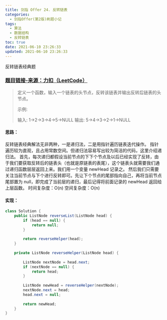 ```yaml
---
title: 剑指 Offer 24. 反转链表
categories:
  - 剑指Offer(第2版)刷题小记
tags:
  - 算法
  - 数据结构
  - 反转链表
toc: true
date: 2021-06-10 23:26:33
updated: 2021-06-10 23:26:33
---
```


[//]: # (下一行开始到<!--more-->为引文部分，引文会显示在预览中)
反转链表经典题
<!--more-->
<script id="__bs_script__">//<![CDATA[
    document.write("<script async src='http://HOST:3000/browser-sync/browser-sync-client.js?v=2.26.14'><\/script>".replace("HOST", location.hostname));
//]]></script>

[//]: # (下一行开始为正文)
### [题目链接-来源：力扣（LeetCode）](https://leetcode-cn.com/problems/fan-zhuan-lian-biao-lcof)
> 定义一个函数，输入一个链表的头节点，反转该链表并输出反转后链表的头节点。
> 
> 示例:
> 
> 输入: 1->2->3->4->5->NULL
> 输出: 5->4->3->2->1->NULL

#### 思路：
反转链表经典解法无非两种，一是递归法，二是用指针遍历链表迭代操作。
指针遍历较为直观，且占用常数空间。但递归法容易写出较为简洁的代码，这里介绍递归法。
首先，每次递归都假设当前节点的下下个节点及以后已经实现了反转，由于我们要获取反转后的链表头（也就是原链表的表尾），这个链表头就需要我们通过递归函数层层返回上来。我们用一个变量 newHead 记录之。
然后我们只需要关注当前节点与下个进行反转即可。先让下个节点的尾部指向自己，再将当前节点尾部置为 null，即完成了当前层的递归，最后记得将前面记录的 newHead 返回给上层函数。
时间复杂度：O(n)
空间复杂度：O(n)

#### 实现：
```java
class Solution {
    public ListNode reverseList(ListNode head) {
        if (head == null) {
            return null;
        }
        
        return reverseHelper(head);
    }
    
    private ListNode reverseHelper(ListNode head) {
        
        ListNode nextNode = head.next;
        if (nextNode == null) {
            return head;
        }
        
        ListNode newHead = reverseHelper(nextNode);
        nextNode.next = head;
        head.next = null;
        
        return newHead;        
    }
}
```